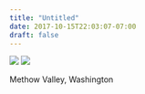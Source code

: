 ```yaml
---
title: "Untitled"
date: 2017-10-15T22:03:07-07:00
draft: false
---
```


![](https://d17enza3bfujl8.cloudfront.net/DSCF8763.jpg)
![](https://d17enza3bfujl8.cloudfront.net/DSCF8772.jpg)

Methow Valley, Washington
